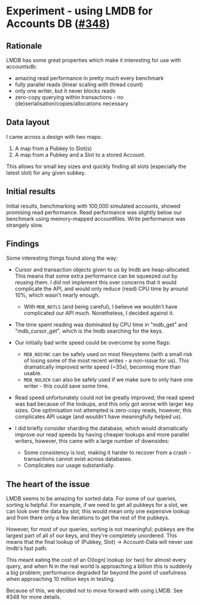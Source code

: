 # Experiment - using LMDB for Accounts DB ([#348](https://github.com/Syndica/sig/pull/348))

## Rationale

LMDB has some great properties which make it interesting for use with accountsdb:

- amazing read performance in pretty much every benchmark
- fully parallel reads (linear scaling with thread count)
- only one writer, but it never blocks reads
- zero-copy querying within transactions - no (de)serialisation/copies/allocations necessary

## Data layout

I came across a design with two maps:

1. A map from a Pubkey to Slot(s)
2. A map from a Pubkey and a Slot to a stored Account.

This allows for small key sizes and quickly finding all slots (especially the latest slot) for any given subkey.

## Initial results

Initial results, benchmarking with 100,000 simulated accounts, showed promising read performance. Read performance was slightly below our benchmark using memory-mapped accountfiles. Write performance was strangely slow.

## Findings

Some interesting things found along the way:

- Cursor and transaction objects given to us by lmdb are heap-allocated. This means that some extra performance can be squeezed out by reusing them. I did not implement this over concerns that it would complicate the API, and would only reduce (read) CPU time by around 10%, which wasn't nearly enough.

  - With `MDB_NOTLS` (and being careful), I believe we wouldn't have complicated our API much. Nonetheless, I decided against it.

- The time spent reading was dominated by CPU time in "mdb_get" and "mdb_cursor_get", which is the lmdb searching for the keys.

- Our initially bad write speed could be overcome by some flags:

  - `MDB_NOSYNC` can be safely used on most filesystems (with a small risk of losing some of the most recent writes - a non-issue for us). This dramatically improved write speed (~35x), becoming more than usable.
  - `MDB_NOLOCK` can also be safely used if we make sure to only have one writer - this could save some time.

- Read speed unfortunately could not be greatly improved; the read speed was bad because of the lookups, and this only got worse with larger key sizes. One optimisation not attempted is zero-copy reads, however, this complicates API usage (and wouldn't have meaningfully helped us).

- I did briefly consider sharding the database, which would dramatically improve our read speeds by having cheaper lookups and more parallel writers, however, this came with a large number of downsides:
  - Some consistency is lost, making it harder to recover from a crash - transactions cannot exist across databases.
  - Complicates our usage substantially.

## The heart of the issue

LMDB seems to be amazing for sorted data. For some of our queries, sorting is helpful. For example, if we need to get all pubkeys for a slot, we can look over the data by slot; this would mean only one expensive lookup and from there only a few iterations to get the rest of the pubkeys.

However, for most of our queries, sorting is not meaningful; pubkeys are the largest part of all of our keys, and they're completely unordered. This means that the final lookup of (Pubkey, Slot) -> Account-Data will never use lmdb's fast path.

This meant eating the cost of an O(logn) lookup (or two) for almost every query, and when N in the real world is approaching a billion this is suddenly a big problem; performance degraded far beyond the point of usefulness when approaching 10 million keys in testing.

Because of this, we decided not to move forward with using LMDB. See #348 for more details.
